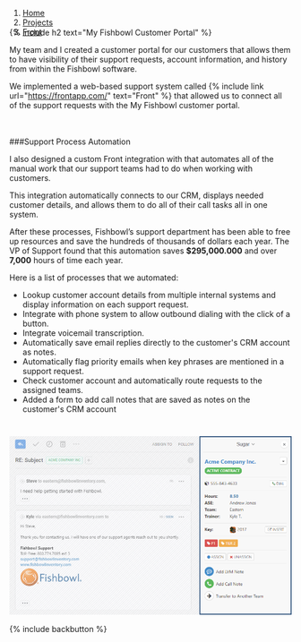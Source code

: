 <ol class="breadcrumbs" style="margin-bottom: -30px!important;">
  <li><a href="/"><span>Home</span></a></li>
  <li><a href="/#projects"><span>Projects</span></a></li>
  <li><a href="/front/"><span>Front</span></a></li>       
</ol>

{% include h2 text="My Fishbowl Customer Portal" %}

My team and I created a customer portal for our customers that allows them to have visibility of their support requests, account information, and history from within the Fishbowl software.  

We implemented a web-based support system called {% include link url="https://frontapp.com/" text="Front" %} that allowed us to connect all of the support requests with the My Fishbowl customer portal.
<br>
<br>
<br>

###Support Process Automation

I also designed a custom Front integration with that automates all of the manual work that our support teams had to do when working with customers.

This integration automatically connects to our CRM, displays needed customer details, and allows them to do all of their call tasks all in one system.

After these processes, Fishbowl’s support department has been able to free up resources and save the hundreds of thousands of dollars each year. The VP of Support found that this automation saves **$295,000.000** and over **7,000** hours of time each year.


Here is a list of processes that we automated:

- Lookup customer account details from multiple internal systems and display information on each support request.
- Integrate with phone system to allow outbound dialing with the click of a button.
- Integrate voicemail transcription.
- Automatically save email replies directly to the customer's CRM account as notes.
- Automatically flag priority emails when key phrases are mentioned in a support request.
- Check customer account and automatically route requests to the assigned teams.
- Added a form to add call notes that are saved as notes on the customer's CRM account

<p style="margin-top: 40px;"><img class="border" src="/assets/images/panel.png" alt="panel"></p>

{% include backbutton %}
